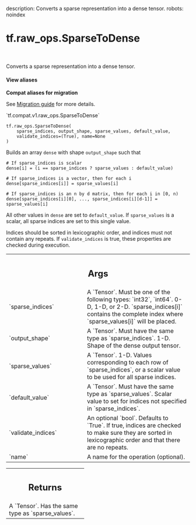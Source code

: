 description: Converts a sparse representation into a dense tensor.
robots: noindex

# tf.raw_ops.SparseToDense

<!-- Insert buttons and diff -->

<table class="tfo-notebook-buttons tfo-api nocontent" align="left">

</table>



Converts a sparse representation into a dense tensor.

<section class="expandable">
  <h4 class="showalways">View aliases</h4>
  <p>
<b>Compat aliases for migration</b>
<p>See
<a href="https://www.tensorflow.org/guide/migrate">Migration guide</a> for
more details.</p>
<p>`tf.compat.v1.raw_ops.SparseToDense`</p>
</p>
</section>

<pre class="devsite-click-to-copy prettyprint lang-py tfo-signature-link">
<code>tf.raw_ops.SparseToDense(
    sparse_indices, output_shape, sparse_values, default_value,
    validate_indices=(True), name=None
)
</code></pre>



<!-- Placeholder for "Used in" -->

Builds an array `dense` with shape `output_shape` such that

```
# If sparse_indices is scalar
dense[i] = (i == sparse_indices ? sparse_values : default_value)

# If sparse_indices is a vector, then for each i
dense[sparse_indices[i]] = sparse_values[i]

# If sparse_indices is an n by d matrix, then for each i in [0, n)
dense[sparse_indices[i][0], ..., sparse_indices[i][d-1]] = sparse_values[i]
```

All other values in `dense` are set to `default_value`.  If `sparse_values` is a
scalar, all sparse indices are set to this single value.

Indices should be sorted in lexicographic order, and indices must not
contain any repeats. If `validate_indices` is true, these properties
are checked during execution.

<!-- Tabular view -->
 <table class="responsive fixed orange">
<colgroup><col width="214px"><col></colgroup>
<tr><th colspan="2"><h2 class="add-link">Args</h2></th></tr>

<tr>
<td>
`sparse_indices`
</td>
<td>
A `Tensor`. Must be one of the following types: `int32`, `int64`.
0-D, 1-D, or 2-D.  `sparse_indices[i]` contains the complete
index where `sparse_values[i]` will be placed.
</td>
</tr><tr>
<td>
`output_shape`
</td>
<td>
A `Tensor`. Must have the same type as `sparse_indices`.
1-D.  Shape of the dense output tensor.
</td>
</tr><tr>
<td>
`sparse_values`
</td>
<td>
A `Tensor`.
1-D.  Values corresponding to each row of `sparse_indices`,
or a scalar value to be used for all sparse indices.
</td>
</tr><tr>
<td>
`default_value`
</td>
<td>
A `Tensor`. Must have the same type as `sparse_values`.
Scalar value to set for indices not specified in
`sparse_indices`.
</td>
</tr><tr>
<td>
`validate_indices`
</td>
<td>
An optional `bool`. Defaults to `True`.
If true, indices are checked to make sure they are sorted in
lexicographic order and that there are no repeats.
</td>
</tr><tr>
<td>
`name`
</td>
<td>
A name for the operation (optional).
</td>
</tr>
</table>



<!-- Tabular view -->
 <table class="responsive fixed orange">
<colgroup><col width="214px"><col></colgroup>
<tr><th colspan="2"><h2 class="add-link">Returns</h2></th></tr>
<tr class="alt">
<td colspan="2">
A `Tensor`. Has the same type as `sparse_values`.
</td>
</tr>

</table>

